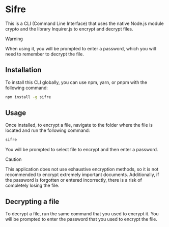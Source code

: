 # Sifre

This is a CLI (Command Line Interface) that uses the native Node.js module crypto and the library Inquirer.js to encrypt and decrypt files.

> [!WARNING]
> When using it, you will be prompted to enter a password, which you will need to remember to decrypt the file.

## Installation
To install this CLI globally, you can use npm, yarn, or pnpm with the following command:

```bash
npm install -g sifre
```

## Usage
Once installed, to encrypt a file, navigate to the folder where the file is located and run the following command:

```bash
sifre
```
You will be prompted to select file to encrypt and then enter a password.

> [!CAUTION]
> This application does not use exhaustive encryption methods, so it is not recommended to encrypt extremely important documents. Additionally, if the password is forgotten or entered incorrectly, there is a risk of completely losing the file.

## Decrypting a file
To decrypt a file, run the same command that you used to encrypt it. You will be prompted to enter the password that you used to encrypt the file.

